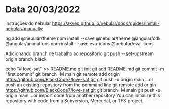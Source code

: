 


# Data 20/03/2022

instruções do nebular
https://akveo.github.io/nebular/docs/guides/install-nebular#manually

ng add @nebular/theme
npm install --save @nebular/theme @angular/cdk @angular/animations
npm install --save eva-icons @nebular/eva-icons

Adicionando branch de trabalho ao repositório
git push --set-upstream origin branch_black

echo "# love-sat" >> README.md
git init
git add README.md
git commit -m "first commit"
git branch -M main
git remote add origin https://github.com/BlackCode7/love-sat.git
git push -u origin main
…or push an existing repository from the command line
git remote add origin https://github.com/BlackCode7/love-sat.git
git branch -M main
git push -u origin main
…or import code from another repository
You can initialize this repository with code from a Subversion, Mercurial, or TFS project.